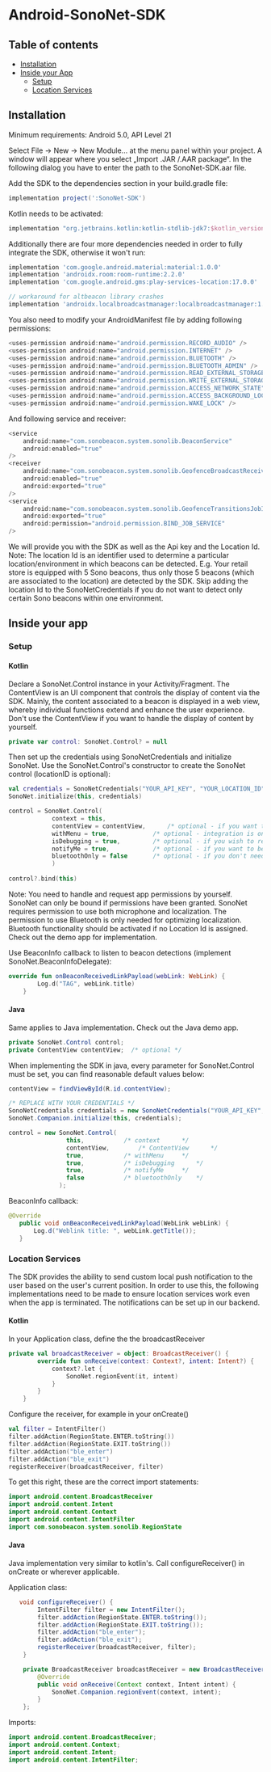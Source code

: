 # Android-SonoNet-SDK

## Table of contents
- [Installation](#installation)
- [Inside your App](#inside-your-app)
	- [Setup](#setup)
	- [Location Services](#location-services)

## Installation

Minimum requirements: Android 5.0, API Level 21

Select File -> New -> New Module... at the menu panel within your project. A window will appear where you select „Import .JAR /.AAR package“. In the following dialog you have to enter the path to the SonoNet-SDK.aar file.

Add the SDK to the dependencies section in your build.gradle file:

```gradle
implementation project(':SonoNet-SDK')
```

Kotlin needs to be activated:

```gradle
implementation "org.jetbrains.kotlin:kotlin-stdlib-jdk7:$kotlin_version"
```

Additionally there are four more dependencies needed in order to fully integrate the SDK, otherwise it won't run:

```gradle
implementation 'com.google.android.material:material:1.0.0'
implementation 'androidx.room:room-runtime:2.2.0'
implementation 'com.google.android.gms:play-services-location:17.0.0'

// workaround for altbeacon library crashes
implementation 'androidx.localbroadcastmanager:localbroadcastmanager:1.0.0'
```

You also need to modify your AndroidManifest file by adding following permissions:

```gradle
<uses-permission android:name="android.permission.RECORD_AUDIO" />
<uses-permission android:name="android.permission.INTERNET" />
<uses-permission android:name="android.permission.BLUETOOTH" />
<uses-permission android:name="android.permission.BLUETOOTH_ADMIN" />
<uses-permission android:name="android.permission.READ_EXTERNAL_STORAGE" />
<uses-permission android:name="android.permission.WRITE_EXTERNAL_STORAGE" />
<uses-permission android:name="android.permission.ACCESS_NETWORK_STATE" />
<uses-permission android:name="android.permission.ACCESS_BACKGROUND_LOCATION" />
<uses-permission android:name="android.permission.WAKE_LOCK" />
```

And following service and receiver:

```gradle
<service 
    android:name="com.sonobeacon.system.sonolib.BeaconService"
    android:enabled="true"
/>
<receiver
    android:name="com.sonobeacon.system.sonolib.GeofenceBroadcastReceiver"
    android:enabled="true"
    android:exported="true"
/>
<service
    android:name="com.sonobeacon.system.sonolib.GeofenceTransitionsJobIntentService"
    android:exported="true"
    android:permission="android.permission.BIND_JOB_SERVICE"
/>
```
  

We will provide you with the SDK as well as the Api key and the Location Id.
Note: The location Id is an identifier used to determine a particular location/environment in which beacons can be detected.
E.g. Your retail store is equipped with 5 Sono beacons, thus only those 5 beacons (which are associated to the location) are detected by the SDK. Skip adding the location Id to the SonoNetCredentials if you do not want to detect only certain Sono beacons within one environment.

## Inside your app

### Setup

#### Kotlin

Declare a SonoNet.Control instance in your Activity/Fragment. The ContentView is an UI component that controls the display of content via the SDK. Mainly, the content associated to a beacon is displayed in a web view, whereby individual functions extend and enhance the user experience.
Don't use the ContentView if you want to handle the display of content by yourself.

```kotlin
private var control: SonoNet.Control? = null  
```

Then set up the credentials using SonoNetCredentials and initialize SonoNet. Use the SonoNet.Control's constructor to create the SonoNet control (locationID is optional):

```kotlin
val credentials = SonoNetCredentials("YOUR_API_KEY", "YOUR_LOCATION_ID")
SonoNet.initialize(this, credentials)

control = SonoNet.Control(
			context = this,			
            contentView = contentView,		/* optional - if you want to use the app's built-in webview to show content */
            withMenu = true,			/* optional - integration is only possible in conjunction with contentView */
            isDebugging = true,			/* optional - if you wish to receive detailed debugging messages */
            notifyMe = true,			/* optional - if you want to be notified when you enter predefined geographical regions */
            bluetoothOnly = false		/* optional - if you don't need beacon detection via microphone, defaults to false */
            )
            
control?.bind(this)
```

Note: You need to handle and request app permissions by yourself. SonoNet can only be bound if permissions have been granted.
SonoNet requires permission to use both microphone and localization.
The permission to use Bluetooth is only needed for optimizing localization. Bluetooth functionality should be activated if no Location Id is assigned.
Check out the demo app for implementation.

Use BeaconInfo callback to listen to beacon detections (implement SonoNet.BeaconInfoDelegate):

```kotlin
override fun onBeaconReceivedLinkPayload(webLink: WebLink) {
        Log.d("TAG", webLink.title)
    }
```

#### Java

Same applies to Java implementation. Check out the Java demo app.

```java
private SonoNet.Control control;
private ContentView contentView;  /* optional */
```

When implementing the SDK in java, every parameter for SonoNet.Control must be set, you can find reasonable default values below: 

```java
contentView = findViewById(R.id.contentView);

/* REPLACE WITH YOUR CREDENTIALS */
SonoNetCredentials credentials = new SonoNetCredentials("YOUR_API_KEY", "YOUR_LOCATION_ID"); 
SonoNet.Companion.initialize(this, credentials);

control = new SonoNet.Control(
				this,			/* context 		*/
				contentView,		/* ContentView 		*/
				true,			/* withMenu		*/
				true,			/* isDebugging		*/
				true,			/* notifyMe		*/
				false			/* bluetoothOnly	*/
              );
```

BeaconInfo callback:

```java
@Override
   public void onBeaconReceivedLinkPayload(WebLink webLink) {
       Log.d("Weblink title: ", webLink.getTitle());
   }
```

### Location Services

The SDK provides the ability to send custom local push notification to the user based on the user's current position. In order to use this, the following implementations need to be made to ensure location services work even when the app is terminated. The notifications can be set up in our backend.

#### Kotlin

In your Application class, define the the broadcastReceiver


```kotlin
private val broadcastReceiver = object: BroadcastReceiver() {
        override fun onReceive(context: Context?, intent: Intent?) {
            context?.let {
                SonoNet.regionEvent(it, intent)
            }
        }
    }
```
Configure the receiver, for example in your onCreate()
```kotlin
val filter = IntentFilter()
filter.addAction(RegionState.ENTER.toString())
filter.addAction(RegionState.EXIT.toString())
filter.addAction("ble_enter")
filter.addAction("ble_exit")
registerReceiver(broadcastReceiver, filter)
```

To get this right, these are the correct import statements:
```kotlin
import android.content.BroadcastReceiver
import android.content.Intent
import android.content.Context
import android.content.IntentFilter
import com.sonobeacon.system.sonolib.RegionState
```

#### Java

Java implementation very similar to kotlin's. Call configureReceiver() in onCreate or wherever applicable.

Application class:

```java
   void configureReceiver() {
        IntentFilter filter = new IntentFilter();
        filter.addAction(RegionState.ENTER.toString());
        filter.addAction(RegionState.EXIT.toString());
        filter.addAction("ble_enter");
        filter.addAction("ble_exit");
        registerReceiver(broadcastReceiver, filter);
    }

    private BroadcastReceiver broadcastReceiver = new BroadcastReceiver() {
        @Override
        public void onReceive(Context context, Intent intent) {
            SonoNet.Companion.regionEvent(context, intent);
        }
    };
```

Imports:
```java
import android.content.BroadcastReceiver;
import android.content.Context;
import android.content.Intent;
import android.content.IntentFilter;
```

